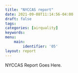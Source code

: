 ```yaml
---
title: "NYCCAS report"
date: 2021-09-08T11:14:56-04:00
draft: false
tags: 
categories: [airquality]
keywords: 
menu:
    main:
        identifier: '05'
layout: report
---
```


NYCCAS Report Goes Here.